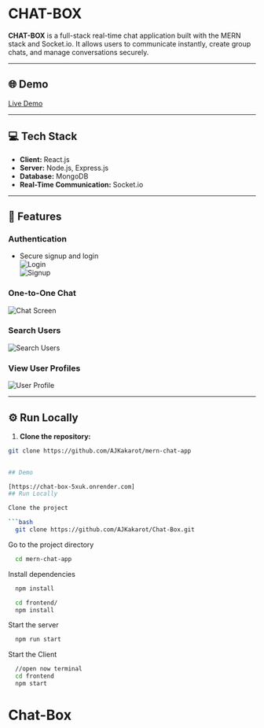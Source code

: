 # CHAT-BOX

**CHAT-BOX** is a full-stack real-time chat application built with the MERN stack and Socket.io. It allows users to communicate instantly, create group chats, and manage conversations securely.

---

## 🌐 Demo

[Live Demo](https://chat-box-5xuk.onrender.com)  

---

## 💻 Tech Stack

- **Client:** React.js  
- **Server:** Node.js, Express.js  
- **Database:** MongoDB  
- **Real-Time Communication:** Socket.io  

---

## 🚀 Features

### Authentication
- Secure signup and login  
![Login](https://github.com/ajeet-eon/mern-chat-app/blob/master/screenshots/login.jpg)  
![Signup](https://github.com/ajeet-eon/mern-chat-app/blob/master/screenshots/signup.jpg)  

### One-to-One Chat
![Chat Screen](https://github.com/ajeet-eon/mern-chat-app/blob/master/screenshots/chat.jpg)  

### Search Users
![Search Users](https://github.com/ajeet-eon/mern-chat-app/blob/master/screenshots/search.jpg)    

### View User Profiles
![User Profile](https://github.com/ajeet-eon/mern-chat-app/blob/master/screenshots/profile.jpg)  

---

## ⚙️ Run Locally

1. **Clone the repository:**
```bash
git clone https://github.com/AJKakarot/mern-chat-app

  
## Demo

[https://chat-box-5xuk.onrender.com]
## Run Locally

Clone the project

```bash
  git clone https://github.com/AJKakarot/Chat-Box.git
```

Go to the project directory

```bash
  cd mern-chat-app
```

Install dependencies

```bash
  npm install
```

```bash
  cd frontend/
  npm install
```

Start the server

```bash
  npm run start
```
Start the Client

```bash
  //open now terminal
  cd frontend
  npm start
```

  # Chat-Box

